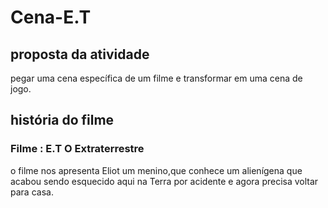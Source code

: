 <h1>Cena-E.T</h1>

 <h2>proposta da atividade</h2> 

 pegar uma cena específica de um filme e transformar em uma cena de jogo.

<h2>história do filme</h2> 

<h3>Filme : E.T O Extraterrestre</h3> 

o filme nos apresenta Eliot um menino,que conhece um alienígena  que acabou sendo esquecido aqui na Terra por acidente e agora precisa voltar para casa.



